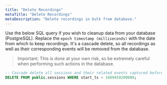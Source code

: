 ```yaml
---
title: "Delete Recordings"
metaTitle: "Delete Recordings"
metaDescription: "Delete recordings in bulk from database."
---
```


Use the below SQL query if you wish to cleanup data from your database (PostgreSQL). Replace the `epoch timestamp (milliseconds)` with the date from which to keep recordings. It's a cascade delete, so all recordings as well as their corresponding events will be removed from the database.

> Important: This is done at your own risk, so be extremely careful when performing such actions in the database.

```sql
-- Cascade delete all sessions and their related events captured before Jan 1st, 2021
DELETE FROM public.sessions WHERE start_ts < 1609459200000;
```
